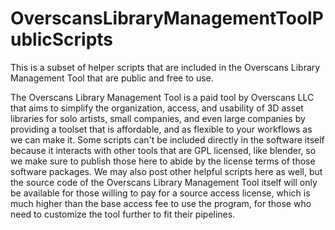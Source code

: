 # OverscansLibraryManagementToolPublicScripts
This is a subset of helper scripts that are included in the Overscans Library Management Tool that are public and free to use.


The Overscans Library Management Tool is a paid tool by Overscans LLC that aims to simplify the organization, access, and usability of 3D asset libraries for solo artists, small companies, and even large companies by providing a toolset that is affordable, and as flexible to your workflows as we can make it.  Some scripts can't be included directly in the software itself because it interacts with other tools that are GPL licensed, like blender, so we make sure to publish those here to abide by the license terms of those software packages.  We may also post other helpful scripts here as well, but the source code of the Overscans Library Management Tool itself will only be available for those willing to pay for a source access license, which is much higher than the base access fee to use the program, for those who need to customize the tool further to fit their pipelines.
